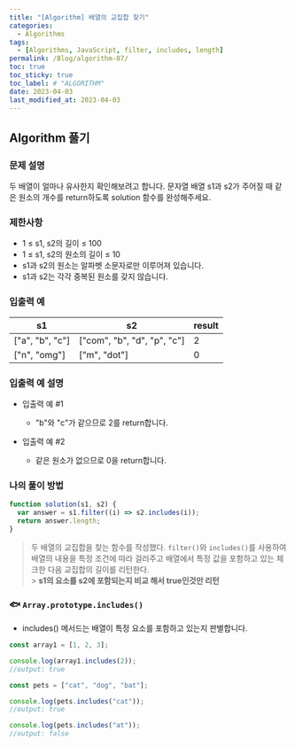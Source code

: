 ```yaml
---
title: "[Algorithm] 배열의 교집합 찾기"
categories:
  - Algorithms
tags:
  - [Algorithms, JavaScript, filter, includes, length]
permalink: /Blog/algorithm-07/
toc: true
toc_sticky: true
toc_label: # "ALGORITHM"
date: 2023-04-03
last_modified_at: 2023-04-03
---
```


## Algorithm 풀기

### 문제 설명

두 배열이 얼마나 유사한지 확인해보려고 합니다. 문자열 배열 s1과 s2가 주어질 때 같은 원소의 개수를 return하도록 solution 함수를 완성해주세요.

### 제한사항

- 1 ≤ s1, s2의 길이 ≤ 100
- 1 ≤ s1, s2의 원소의 길이 ≤ 10
- s1과 s2의 원소는 알파벳 소문자로만 이루어져 있습니다.
- s1과 s2는 각각 중복된 원소를 갖지 않습니다.

### 입출력 예

| s1              | s2                          | result |
| --------------- | --------------------------- | ------ |
| ["a", "b", "c"] | ["com", "b", "d", "p", "c"] | 2      |
| ["n", "omg"]    | ["m", "dot"]                | 0      |

### 입출력 예 설명

- 입출력 예 #1

  - "b"와 "c"가 같으므로 2를 return합니다.

- 입출력 예 #2

  - 같은 원소가 없으므로 0을 return합니다.

### 나의 풀이 방법

```js
function solution(s1, s2) {
  var answer = s1.filter((i) => s2.includes(i));
  return answer.length;
}
```

> 두 배열의 교집합을 찾는 함수를 작성했다. `filter()`와 `includes()`를 사용하여 배열의 내용을 특정 조건에 따라 걸러주고 배열에서 특정 값을 포함하고 있는 체크한 다음 교집합의 길이를 리턴한다. <br/> > **s1의 요소를 s2에 포함되는지 비교 해서 true인것만 리턴**

### 🐟 `Array.prototype.includes()`

- includes() 메서드는 배열이 특정 요소를 포함하고 있는지 판별합니다.

```js
const array1 = [1, 2, 3];

console.log(array1.includes(2));
//output: true

const pets = ["cat", "dog", "bat"];

console.log(pets.includes("cat"));
//output: true

console.log(pets.includes("at"));
//output: false
```
